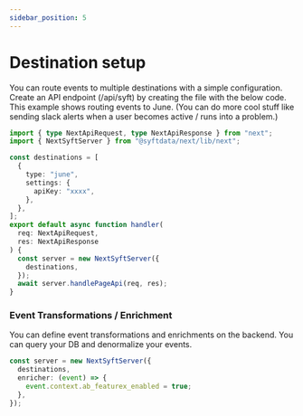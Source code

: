 ```yaml
---
sidebar_position: 5
---
```


# Destination setup

You can route events to multiple destinations with a simple configuration. Create an API endpoint (/api/syft) by creating the file with the below code. This example shows routing events to June. (You can do more cool stuff like sending slack alerts when a user becomes active / runs into a problem.)

```ts title="src/pages/api/syft.ts"
import { type NextApiRequest, type NextApiResponse } from "next";
import { NextSyftServer } from "@syftdata/next/lib/next";

const destinations = [
  {
    type: "june",
    settings: {
      apiKey: "xxxx",
    },
  },
];
export default async function handler(
  req: NextApiRequest,
  res: NextApiResponse
) {
  const server = new NextSyftServer({
    destinations,
  });
  await server.handlePageApi(req, res);
}
```

### Event Transformations / Enrichment

You can define event transformations and enrichments on the backend. You can query your DB and denormalize your events.

```ts title="src/pages/api/syft.ts"
const server = new NextSyftServer({
  destinations,
  enricher: (event) => {
    event.context.ab_featurex_enabled = true;
  },
});
```
